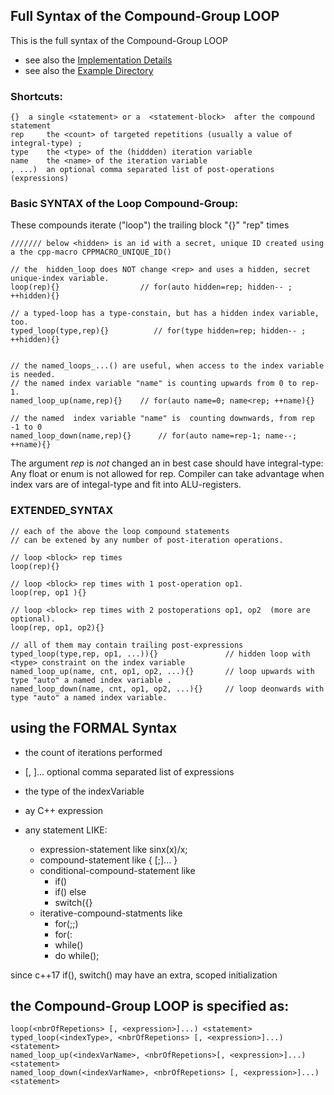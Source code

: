 ## Full Syntax of the Compound-Group LOOP ##

This is the full syntax of the Compound-Group LOOP

- see also the [Implementation Details](/the_full_implementation.md)
- see also the [Example Directory](/future-cpp-loop/ogis-cpp-loop.examples/examples)

### Shortcuts: ###
	{}	a single <statement> or a  <statement-block>  after the compound statement
	rep    	the <count> of targeted repetitions (usually a value of integral-type) ;
	type	the <type> of the (hiddden) iteration variable
	name	the <name> of the iteration variable
	, ...) 	an optional comma separated list of post-operations (expressions)

### Basic SYNTAX of the Loop Compound-Group: ###
These compounds iterate ("loop") the trailing block "{}" "rep" times

	/////// below <hidden> is an id with a secret, unique ID created using  a the cpp-macro CPPMACRO_UNIQUE_ID()
	
	// the  hidden_loop does NOT change <rep> and uses a hidden, secret unique-index variable.
	loop(rep){}	                 // for(auto hidden=rep; hidden-- ; ++hidden){}   

	// a typed-loop has a type-constain, but has a hidden index variable, too.
	typed_loop(type,rep){} 	        // for(type hidden=rep; hidden-- ; ++hidden){}   


	// the named_loops_...() are useful, when access to the index variable is needed.
	// the named index variable "name" is counting upwards from 0 to rep-1.
	named_loop_up(name,rep){} 	 // for(auto name=0; name<rep; ++name){}     

	// the named  index variable "name" is  counting downwards, from rep -1 to 0
	named_loop_down(name,rep){} 	 // for(auto name=rep-1; name--; ++name){}     

The argument _rep_ is _not_ changed an in best case should have integral-type:
Any float or enum is not allowed for rep.
Compiler can take advantage when index vars <rep> are of integal-type and fit into ALU-registers.

### EXTENDED_SYNTAX ###
	// each of the above the loop compound statements
	// can be extened by any number of post-iteration operations.

	// loop <block> rep times
	loop(rep){}		

	// loop <block> rep times with 1 post-operation op1.
	loop(rep, op1 ){}

	// loop <block> rep times with 2 postoperations op1, op2  (more are optional).
	loop(rep, op1, op2){}
	
	// all of them may contain trailing post-expressions
	typed_loop(type,rep, op1, ...)){}               // hidden loop with <type> constraint on the index variable
	named_loop_up(name, cnt, op1, op2, ...){}       // loop upwards with type "auto" a named index variable .
	named_loop_down(name, cnt, op1, op2, ...){}     // loop deonwards with type "auto" a named index variable.
	
## using the  FORMAL Syntax ##

 - <nbrOfRepetittions>	the count of iterations performed 
 
 - [, <expression>]...	optional comma separated list  of expressions
 - <indexType>		the type of the indexVariable

 - <expression>		ay C++ expression
 - <statement>		any statement LIKE:
	- expression-statement like sinx(x)/x;
	- compound-statement  like { [<expression-statement>;]... }
	- conditional-compound-statement like 
		- if(<expression>) <statement>
		- if(<expression>) <statement> else <statement>
		- switch(<expression>{}
	- iterative-compound-statments like
		- for(<initialization>;<expression>;<post-expression>) <statement>
		- for(<range-init>:<container> <statement>
		- while(<expression>) <statement>
		- do <statement> while(<expression>);
	
	
since c++17 if(), switch() may have an extra, scoped initialization

## the Compound-Group LOOP is specified as:	
	
	loop(<nbrOfRepetions> [, <expression>]...) <statement>
	typed_loop(<indexType>, <nbrOfRepetions> [, <expression>]...) <statement>
	named_loop_up(<indexVarName>, <nbrOfRepetions>[, <expression>]...) <statement>
	named_loop_down(<indexVarName>, <nbrOfRepetions> [, <expression>]...) <statement>
